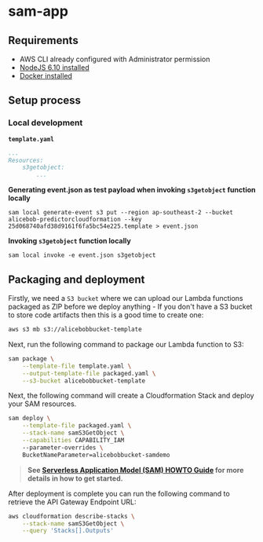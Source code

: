 # sam-app


## Requirements

* AWS CLI already configured with Administrator permission
* [NodeJS 6.10 installed](https://nodejs.org/en/download/releases/)
* [Docker installed](https://www.docker.com/community-edition)

## Setup process

### Local development

**`template.yaml`**
```yaml
...
Resources:
    s3getobject:
        ...
```

**Generating event.json as test payload when invoking `s3getobject` function locally**
```
sam local generate-event s3 put --region ap-southeast-2 --bucket alicebob-predictorcloudformation --key 25d068740afd38d9161f6fa5bc54e225.template > event.json
```

**Invoking `s3getobject` function locally**
```
sam local invoke -e event.json s3getobject
```

## Packaging and deployment

Firstly, we need a `S3 bucket` where we can upload our Lambda functions packaged as ZIP before we deploy anything - If you don't have a S3 bucket to store code artifacts then this is a good time to create one:

```bash
aws s3 mb s3://alicebobbucket-template
```

Next, run the following command to package our Lambda function to S3:

```bash
sam package \
    --template-file template.yaml \
    --output-template-file packaged.yaml \
    --s3-bucket alicebobbucket-template
```

Next, the following command will create a Cloudformation Stack and deploy your SAM resources.

```bash
sam deploy \
    --template-file packaged.yaml \
    --stack-name samS3GetObject \
    --capabilities CAPABILITY_IAM
    --parameter-overrides \
    BucketNameParameter=alicebobbucket-samdemo
```

> **See [Serverless Application Model (SAM) HOWTO Guide](https://github.com/awslabs/serverless-application-model/blob/master/HOWTO.md) for more details in how to get started.**

After deployment is complete you can run the following command to retrieve the API Gateway Endpoint URL:

```bash
aws cloudformation describe-stacks \
    --stack-name samS3GetObject \
    --query 'Stacks[].Outputs'
``` 
